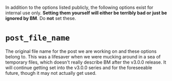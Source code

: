 In addition to the options listed publicly, the following options exist for
internal use only. __Setting them yourself will either be terribly bad or just
be ignored by BM__. Do __not__ set these.

# `post_file_name`

The original file name for the post we are working on and these options belong
to. This was a lifesaver when we were mucking around in a sea of temporary
files, which doesn't really describe BM after the v3.0.0 release.
It will continue getting set into the v3.0.0 series and for the
foreseeable future, though it may not actually get used.

